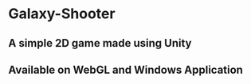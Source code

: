 # Galaxy-Shooter
 
## A simple 2D game made using Unity
## Available on WebGL and Windows Application
